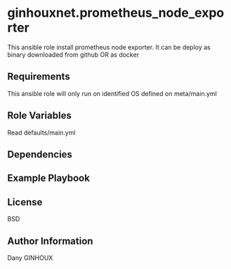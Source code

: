 ginhouxnet.prometheus_node_exporter
=========

This ansible role install prometheus node exporter.
It can be deploy as binary downloaded from github OR as docker



Requirements
------------

This ansible role will only run on identified OS defined on meta/main.yml


Role Variables
--------------

Read defaults/main.yml



Dependencies
------------




Example Playbook
----------------



License
-------

BSD


Author Information
------------------

Dany GINHOUX

